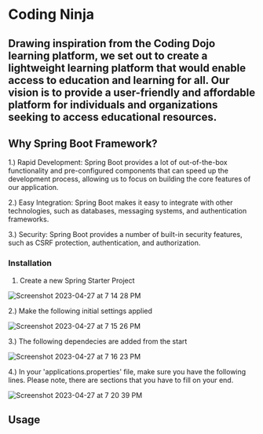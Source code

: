 # **Coding Ninja**

## Drawing inspiration from the Coding Dojo learning platform, we set out to create a lightweight learning platform that would enable access to education and learning for all. Our vision is to provide a user-friendly and affordable platform for individuals and organizations seeking to access educational resources. 

## Why Spring Boot Framework?
1.) Rapid Development: Spring Boot provides a lot of out-of-the-box functionality and pre-configured components that can speed up the development process, allowing us to focus on building the core features of our application.

2.) Easy Integration: Spring Boot makes it easy to integrate with other technologies, such as databases, messaging systems, and authentication frameworks.

3.) Security: Spring Boot provides a number of built-in security features, such as CSRF protection, authentication, and authorization.


### Installation


1) Create a new Spring Starter Project

![Screenshot 2023-04-27 at 7 14 28 PM](https://user-images.githubusercontent.com/112600528/235038046-bd677379-25ca-4134-afc4-0aeab676fe83.png)

2.) Make the following initial settings applied

![Screenshot 2023-04-27 at 7 15 26 PM](https://user-images.githubusercontent.com/112600528/235038140-5ec18da4-6084-48a4-83c0-e753ada6eb4e.png)

3.) The following dependecies are added from the start

![Screenshot 2023-04-27 at 7 16 23 PM](https://user-images.githubusercontent.com/112600528/235038259-4bec823b-e7b2-4f7c-b742-cb0d53da36c6.png)

4.) In your 'applications.properties' file, make sure you have the following lines. Please note, there are sections that you have to fill on your end. 

![Screenshot 2023-04-27 at 7 20 39 PM](https://user-images.githubusercontent.com/112600528/235038883-e05f1906-c503-4d69-a12b-6c6ff9ebc42c.png)

## Usage
